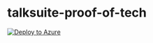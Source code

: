 # talksuite-proof-of-tech

[![Deploy to Azure](https://azuredeploy.net/deploybutton.png)](https://portal.azure.com/#create/Microsoft.Template/uri/https%3A%2F%2Fraw.githubusercontent.com%2Fstrangecyan%2Ftalksuite-proof-of-tech%2Fmaster%2Ftemplates%2Ftemplate.json)
